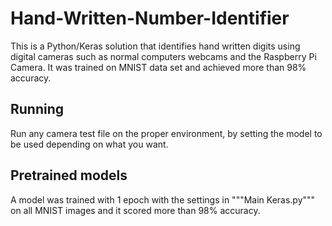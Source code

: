 # Hand-Written-Number-Identifier
This is a Python/Keras solution that identifies hand written digits using digital cameras such as normal computers webcams and the Raspberry Pi Camera. It was trained on MNIST data set and achieved more than 98% accuracy.

## Running
Run any camera test file on the proper environment, by setting the model to be used depending on what you want.

## Pretrained models
A model was trained with 1 epoch with the settings in """Main Keras.py""" on all MNIST images and it scored more than 98% accuracy.
